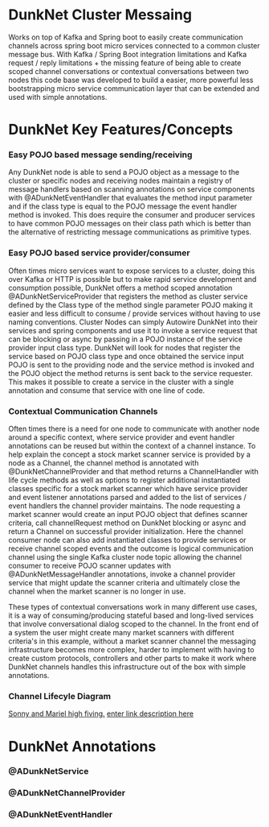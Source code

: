 # DunkNet Cluster Messaing 

Works on top of Kafka and Spring boot to easily create communication channels across spring boot micro services connected to a common cluster message bus. With Kafka / Spring Boot integration limitations and Kafka request / reply limitations + the missing feature of being able to create scoped channel conversations or contextual conversations between two nodes this code base was developed to build a easier, more powerful less bootstrapping micro service communication layer that can be extended and used with simple annotations. 

# DunkNet Key Features/Concepts 
### Easy POJO based message sending/receiving
Any DunkNet node is able to send a POJO object as a message to the cluster or specific nodes and receiving nodes maintain a registry of message handlers based on scanning annotations on service components with @ADunkNetEventHandler that evaluates the method input parameter and if the class type is equal to the POJO message the event handler method is invoked.  This does require the consumer and producer services to have common POJO messages on their class path which is better than the alternative of restricting message communications as primitive types. 

### Easy POJO based service provider/consumer
Often times micro services want to expose services to a cluster, doing this over Kafka or HTTP is possible but to make rapid service development and consumption possible, DunkNet offers a method scoped annotation @ADunkNetServiceProvider that registers the method as cluster service defined by the Class type of the method single parameter POJO making it easier and less difficult to consume / provide services without having to use naming conventions. Cluster Nodes can simply Autowire DunkNet into their services and spring components and use it to invoke a service request that can be blocking or async by passing in a POJO instance of the service provider input class type. DunkNet will look for nodes that register the service based on POJO class type and once obtained the service input POJO is sent to the providing node and the service method is invoked and the POJO object the method returns is sent back to the service requester. This makes it possible to create a service in the cluster with a single annotation and consume that service with one line of code. 

### Contextual Communication Channels 
Often times there is a need for one node to communicate with another node around a specific context, where service provider and event handler annotations can be reused but within the context of a channel instance. To help explain the concept a stock market scanner service is provided by a node as a Channel, the channel method is annotated with @DunkNetChannelProvider and that method returns a ChannelHandler with life cycle methods as well as options to register additional instantiated classes specific for a stock market scanner which have service provider and event listener annotations parsed and added to the list of services / event handlers the channel provider maintains. The node requesting a market scanner would create an input POJO object that defines scanner criteria, call channelRequest method on DunkNet blocking or async and return a Channel on successful provider initialization. Here the channel consumer node can also add instantiated classes to provide services or receive channel scoped events and the outcome is logical communication channel using the single Kafka cluster node topic allowing the channel consumer to receive POJO scanner updates with @ADunkNetMessageHandler annotations, invoke a channel provider service that might update the scanner criteria and ultimately close the channel when the market scanner is no longer in use. 

These types of contextual conversations work in many different use cases, it is a way of consuming/producing stateful based and long-lived services that involve conversational dialog scoped to the channel. In the front end of a system the user might create many market scanners with different criteria's in this example, without a market scanner channel the messaging infrastructure becomes more complex, harder to implement with having to create custom protocols, controllers and other parts to make it work where DunkNet channels handles this infrastructure out of the box with simple annotations. 

### Channel Lifecyle Diagram 
[Sonny and Mariel high fiving.](https://content.codecademy.com/courses/learn-cpp/community-challenge/highfive.gif)
[enter link description here](https://photos.app.goo.gl/F3spKMQcH8QCsi876)
# DunkNet  Annotations 
### @ADunkNetService
### @ADunkNetChannelProvider
### @ADunkNetEventHandler 
